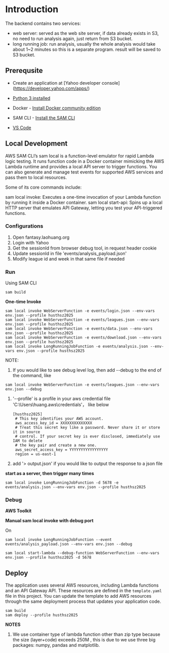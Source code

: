 # Introduction

The backend contains two services:
- web server: served as the web site server, if data already exists in S3, no need to run analysis again, just return from S3 bucket.
- long running job: run analysis, usually the whole analysis would take about 1~2 minutes so this is a separate program. result will be saved to S3 bucket.


## Prerequsite

* Create an application at [Yahoo developer console] (https://developer.yahoo.com/apps/)
  
* [Python 3 installed](https://www.python.org/downloads/)
* Docker - [Install Docker community edition](https://hub.docker.com/search/?type=edition&offering=community)
* SAM CLI - [Install the SAM CLI](https://docs.aws.amazon.com/serverless-application-model/latest/developerguide/serverless-sam-cli-install.html)
* [VS Code](https://docs.aws.amazon.com/toolkit-for-vscode/latest/userguide/welcome.html)

  
## Local Development

AWS SAM CLI’s sam local is a function-level emulator for rapid Lambda logic testing. It runs function code in a Docker container mimicking the AWS Lambda runtime and provides a local API server to trigger functions. You can also generate and manage test events for supported AWS services and pass them to local resources.

Some of its core commands include:

sam local invoke: Executes a one-time invocation of your Lambda function by running it inside a Docker container.
sam local start-api: Spins up a local HTTP server that emulates API Gateway, letting you test your API-triggered functions.


### Configurations

1. Open fantasy.laohuang.org
2. Login with Yahoo
3. Get the sessionId from browser debug tool, in request header cookie
4. Update sessionId in file 'events/analysis_payload.json'
5. Modify league id and week in that same file if needed

### Run

Using SAM CLI

`sam build`

**One-time Invoke**

```
sam local invoke WebServerFunction -e events/login.json --env-vars env.json --profile husthsz2025
sam local invoke WebServerFunction -e events/leagues.json --env-vars env.json --profile husthsz2025
sam local invoke WebServerFunction -e events/data.json --env-vars env.json --profile husthsz2025
sam local invoke WebServerFunction -e events/download.json --env-vars env.json --profile husthsz2025
sam local invoke LongRunningJobFunction -e events/analysis.json --env-vars env.json --profile husthsz2025

```
NOTE:

1. If you would like to see debug level log, then add --debug to the end of the command, like

```
sam local invoke WebServerFunction -e events/leagues.json --env-vars env.json --debug
```

1. '--profile' is a profile in your aws credential file 'C:\Users\huang\.aws\credentials'， like below
   
   ```
   [husthsz2025]
    # This key identifies your AWS account.
    aws_access_key_id = XXXXXXXXXXXXXX
    # Treat this secret key like a password. Never share it or store it in source
    # control. If your secret key is ever disclosed, immediately use IAM to delete
    # the key pair and create a new one.
    aws_secret_access_key = YYYYYYYYYYYYYYYYY
    region = us-east-1
    ```

1.  add '> output.json' if you would like to output the response to a json file
   

**start as a server, then trigger many times**
```
sam local invoke LongRunningJobFunction -d 5678 -e events/analysis.json --env-vars env.json --profile husthsz2025
```



### Debug

**AWS Toolkit**


**Manual sam local invoke with debug port**

On
```
sam local invoke LongRunningJobFunction --event events/analysis_payload.json --env-vars env.json --debug

sam local start-lambda --debug-function WebServerFunction --env-vars env.json --profile husthsz2025 -d 5678
```



## Deploy

The application uses several AWS resources, including Lambda functions and an API Gateway API. These resources are defined in the `template.yaml` file in this project. You can update the template to add AWS resources through the same deployment process that updates your application code.


```
sam build
sam deploy --profile husthsz2025
```


**NOTES**
1. We use container type of lambda function other than zip type because the size (layer+code) exceeds 250M , this is due to we use three big packages: numpy, pandas and matplotlib.